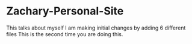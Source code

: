 # Zachary-Personal-Site
This talks about myself
I am making initial changes by adding 6 different files
This is the second time you are doing this.


